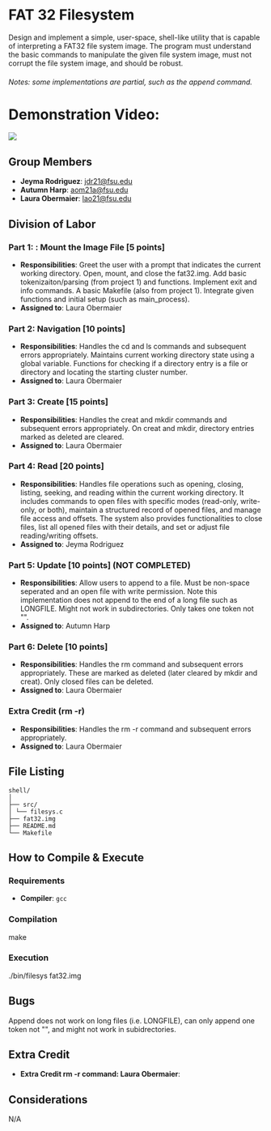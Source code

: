 # FAT 32 Filesystem
Design and implement a simple, user-space, shell-like utility that is capable of
interpreting a FAT32 file system image. The program must understand the basic commands to
manipulate the given file system image, must not corrupt the file system image, 
and should be robust. 
###### *Notes: some implementations are partial, such as the append command.*

# Demonstration Video:
[![](https://drive.google.com/uc?export=view&id=1W8ULly1Y_xJhkidqaRik8IN0dI4PwWW9)](https://youtu.be/PwfMXMGMbD8)

## Group Members
- **Jeyma Rodrìguez**: jdr21@fsu.edu
- **Autumn Harp**: aom21a@fsu.edu
- **Laura Obermaier**: lao21@fsu.edu
## Division of Labor

### Part 1: : Mount the Image File [5 points]
- **Responsibilities**: Greet the user with a prompt that indicates the current working directory.
Open, mount, and close the fat32.img. Add basic tokenizaiton/parsing (from project 1) and functions.
Implement exit and info commands. A basic Makefile (also from project 1). Integrate given functions
and initial setup (such as main_process).
- **Assigned to**: Laura Obermaier

### Part 2: Navigation [10 points]
- **Responsibilities**: Handles the cd and ls commands and subsequent errors appropriately. 
Maintains current working directory state using a global variable. Functions for
checking if a directory entry is a file or directory and locating the starting cluster number.
- **Assigned to**: Laura Obermaier

### Part 3: Create [15 points]
- **Responsibilities**: Handles the creat and mkdir commands and subsequent errors appropriately.
On creat and mkdir, directory entries marked as deleted are cleared.
- **Assigned to**: Laura Obermaier

### Part 4: Read [20 points]
- **Responsibilities**: Handles file operations such as opening, closing, listing, seeking, and 
reading within the current working directory. It includes commands to open files with specific modes
(read-only, write-only, or both), maintain a structured record of opened files, and manage file 
access and offsets. The system also provides functionalities to close files, list all opened files 
with their details, and set or adjust file reading/writing offsets. 
- **Assigned to**: Jeyma Rodriguez

### Part 5: Update [10 points] (NOT COMPLETED)
- **Responsibilities**: Allow users to append to a file. Must be non-space seperated and an open
file with write permission. Note this implementation does not append to the end of a long file such
as LONGFILE. Might not work in subdirectories. Only takes one token not "".
- **Assigned to**: Autumn Harp

### Part 6: Delete [10 points]
- **Responsibilities**: Handles the rm command and subsequent errors appropriately. These are 
marked as deleted (later cleared by mkdir and creat). Only closed files can be deleted.
- **Assigned to**: Laura Obermaier

### Extra Credit (rm -r)
- **Responsibilities**: Handles the rm -r command and subsequent errors appropriately. 
- **Assigned to**: Laura Obermaier

## File Listing
```
shell/
│
├── src/
│ └── filesys.c
├── fat32.img
├── README.md
└── Makefile
```
## How to Compile & Execute

### Requirements
- **Compiler**: `gcc`

### Compilation
make

### Execution
./bin/filesys fat32.img

## Bugs
Append does not work on long files (i.e. LONGFILE), can only append one token not "", and might not
work in subidrectories.

## Extra Credit
- **Extra Credit rm -r command: Laura Obermaier**: 

## Considerations
N/A
